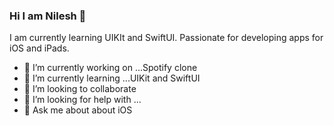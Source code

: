 ### Hi I am Nilesh 👋

I am currently learning UIKIt and SwiftUI. Passionate for developing apps for iOS and iPads.

- 🔭 I’m currently working on ...Spotify clone
- 🌱 I’m currently learning ...UIKit and SwiftUI
- 👯 I’m looking to collaborate
- 🤔 I’m looking for help with ...
- 💬 Ask me about about iOS

